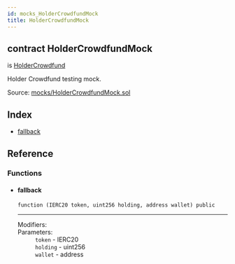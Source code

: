 ```yaml
---
id: mocks_HolderCrowdfundMock
title: HolderCrowdfundMock
---
```


<div class="contract-doc"><div class="contract"><h2 class="contract-header"><span class="contract-kind">contract</span> HolderCrowdfundMock</h2><p class="base-contracts"><span>is</span> <a href="crowdfund_validation_HolderCrowdfund.html">HolderCrowdfund</a></p><p class="description">Holder Crowdfund testing mock.</p><div class="source">Source: <a href="https://github.com/ZEUS-coin/smart-contracts/blob/v0.0.3/contracts/mocks/HolderCrowdfundMock.sol" target="_blank">mocks/HolderCrowdfundMock.sol</a></div></div><div class="index"><h2>Index</h2><ul><li><a href="mocks_HolderCrowdfundMock.html#">fallback</a></li></ul></div><div class="reference"><h2>Reference</h2><div class="functions"><h3>Functions</h3><ul><li><div class="item function"><span id="fallback" class="anchor-marker"></span><h4 class="name">fallback</h4><div class="body"><code class="signature">function <strong></strong><span>(IERC20 token, uint256 holding, address wallet) </span><span>public </span></code><hr/><dl><dt><span class="label-modifiers">Modifiers:</span></dt><dd></dd><dt><span class="label-parameters">Parameters:</span></dt><dd><div><code>token</code> - IERC20</div><div><code>holding</code> - uint256</div><div><code>wallet</code> - address</div></dd></dl></div></div></li></ul></div></div></div>
